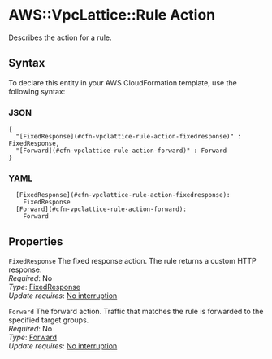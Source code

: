 # AWS::VpcLattice::Rule Action<a name="aws-properties-vpclattice-rule-action"></a>

Describes the action for a rule\.

## Syntax<a name="aws-properties-vpclattice-rule-action-syntax"></a>

To declare this entity in your AWS CloudFormation template, use the following syntax:

### JSON<a name="aws-properties-vpclattice-rule-action-syntax.json"></a>

```
{
  "[FixedResponse](#cfn-vpclattice-rule-action-fixedresponse)" : FixedResponse,
  "[Forward](#cfn-vpclattice-rule-action-forward)" : Forward
}
```

### YAML<a name="aws-properties-vpclattice-rule-action-syntax.yaml"></a>

```
  [FixedResponse](#cfn-vpclattice-rule-action-fixedresponse): 
    FixedResponse
  [Forward](#cfn-vpclattice-rule-action-forward): 
    Forward
```

## Properties<a name="aws-properties-vpclattice-rule-action-properties"></a>

`FixedResponse`  <a name="cfn-vpclattice-rule-action-fixedresponse"></a>
The fixed response action\. The rule returns a custom HTTP response\.  
*Required*: No  
*Type*: [FixedResponse](aws-properties-vpclattice-rule-fixedresponse.md)  
*Update requires*: [No interruption](https://docs.aws.amazon.com/AWSCloudFormation/latest/UserGuide/using-cfn-updating-stacks-update-behaviors.html#update-no-interrupt)

`Forward`  <a name="cfn-vpclattice-rule-action-forward"></a>
The forward action\. Traffic that matches the rule is forwarded to the specified target groups\.  
*Required*: No  
*Type*: [Forward](aws-properties-vpclattice-rule-forward.md)  
*Update requires*: [No interruption](https://docs.aws.amazon.com/AWSCloudFormation/latest/UserGuide/using-cfn-updating-stacks-update-behaviors.html#update-no-interrupt)
